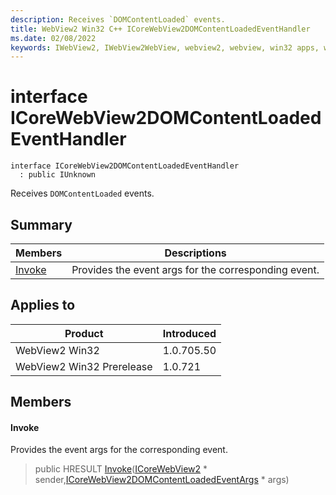 ```yaml
---
description: Receives `DOMContentLoaded` events.
title: WebView2 Win32 C++ ICoreWebView2DOMContentLoadedEventHandler
ms.date: 02/08/2022
keywords: IWebView2, IWebView2WebView, webview2, webview, win32 apps, win32, edge, ICoreWebView2, ICoreWebView2Controller, browser control, edge html, ICoreWebView2DOMContentLoadedEventHandler
---
```


# interface ICoreWebView2DOMContentLoadedEventHandler

```
interface ICoreWebView2DOMContentLoadedEventHandler
  : public IUnknown
```

Receives `DOMContentLoaded` events.

## Summary

 Members                        | Descriptions
--------------------------------|---------------------------------------------
[Invoke](#invoke) | Provides the event args for the corresponding event.

## Applies to

Product                         | Introduced
--------------------------------|---------------------------------------------
WebView2 Win32            |    1.0.705.50
WebView2 Win32 Prerelease |    1.0.721

## Members

#### Invoke

Provides the event args for the corresponding event.

> public HRESULT [Invoke](#invoke)([ICoreWebView2](ICoreWebView2.md) * sender,[ICoreWebView2DOMContentLoadedEventArgs](ICoreWebView2DOMContentLoadedEventArgs.md) * args)

